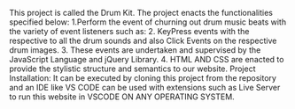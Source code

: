 
This project is called the Drum Kit. The project enacts the functionalities specified below:
1.Perform the event of churning out drum music beats with the variety of event listeners such as:
2. KeyPress events with the respective to all the drum sounds and also Click Events on the respective drum images.
3. These events are undertaken and supervised by the JavaScript Language and jQuery Library.
4. HTML AND CSS are enacted to provide the stylistic structure and semantics to our website.
Project Installation:
It can be executed by cloning this project from the repository and an IDE like VS CODE can be used with extensions such as Live Server to run this website in VSCODE ON ANY OPERATING SYSTEM.
